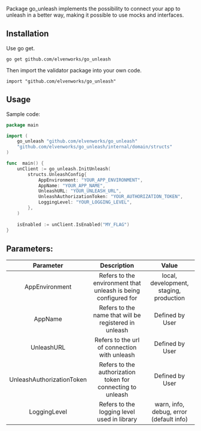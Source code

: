 Package go_unleash implements the possibility to connect your app to unleash in a better way, making it possible to use mocks and interfaces.

## Installation
Use go get.
```
go get github.com/elvenworks/go_unleash
```
Then import the validator package into your own code.
```
import "github.com/elvenworks/go_unleash"
```

## Usage
Sample code:
```go
package main

import (
	go_unleash "github.com/elvenworks/go_unleash"
	"github.com/elvenworks/go_unleash/internal/domain/structs"
)

func  main() {
	unClient := go_unleash.InitUnleash(
		structs.UnleashConfig{
			AppEnvironment: "YOUR_APP_ENVIRONMENT",
			AppName: "YOUR_APP_NAME",
			UnleashURL: "YOUR_UNLEASH_URL",
			UnleashAuthorizationToken: "YOUR_AUTHORIZATION_TOKEN",
			LoggingLevel: "YOUR_LOGGING_LEVEL",
		},
	)
	
	isEnabled := unClient.IsEnabled("MY_FLAG")
}
```

## Parameters:
| Parameter | Description | Value |
| :-------------: |:--------:| :-------------: |
| AppEnvironment | Refers to the environment that unleash is being configured for  | local, development, staging, production
| AppName | Refers to the name that will be registered in unleash | Defined by User |
| UnleashURL | Refers to the url of connection with unleash | Defined by User |
| UnleashAuthorizationToken | Refers to the authorization token for connecting to unleash | Defined by User |
| LoggingLevel | Refers to the logging level used in library | warn, info, debug, error (default info) |
 
